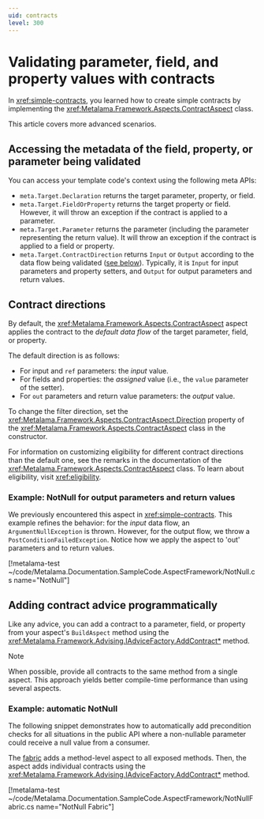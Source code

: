 ```yaml
---
uid: contracts
level: 300
---
```


# Validating parameter, field, and property values with contracts

In <xref:simple-contracts>, you learned how to create simple contracts by implementing the <xref:Metalama.Framework.Aspects.ContractAspect> class.

This article covers more advanced scenarios.

## Accessing the metadata of the field, property, or parameter being validated

You can access your template code's context using the following meta APIs:

- `meta.Target.Declaration` returns the target parameter, property, or field.
- `meta.Target.FieldOrProperty` returns the target property or field. However, it will throw an exception if the contract is applied to a parameter.
- `meta.Target.Parameter` returns the parameter (including the parameter representing the return value). It will throw an exception if the contract is applied to a field or property.
- `meta.Target.ContractDirection` returns `Input` or `Output` according to the data flow being validated ([see below](#contract-directions)). Typically, it is `Input` for input parameters and property setters, and `Output` for output parameters and return values.

## Contract directions

By default, the <xref:Metalama.Framework.Aspects.ContractAspect> aspect applies the contract to the _default data flow_ of the target parameter, field, or property.

The default direction is as follows:

- For input and `ref` parameters: the _input_ value.
- For fields and properties: the _assigned_ value (i.e., the `value` parameter of the setter).
- For `out` parameters and return value parameters: the _output_ value.

To change the filter direction, set the <xref:Metalama.Framework.Aspects.ContractAspect.Direction> property of the <xref:Metalama.Framework.Aspects.ContractAspect> class in the constructor.

For information on customizing eligibility for different contract directions than the default one, see the remarks in the documentation of the <xref:Metalama.Framework.Aspects.ContractAspect> class. To learn about eligibility, visit <xref:eligibility>.

### Example: NotNull for output parameters and return values

We previously encountered this aspect in <xref:simple-contracts>. This example refines the behavior: for the _input_ data flow, an `ArgumentNullException` is thrown. However, for the output flow, we throw a `PostConditionFailedException`. Notice how we apply the aspect to 'out' parameters and to return values.

[!metalama-test  ~/code/Metalama.Documentation.SampleCode.AspectFramework/NotNull.cs name="NotNull"]

## Adding contract advice programmatically

Like any advice, you can add a contract to a parameter, field, or property from your aspect's `BuildAspect` method using the <xref:Metalama.Framework.Advising.IAdviceFactory.AddContract*> method.

> [!NOTE]
> When possible, provide all contracts to the same method from a single aspect. This approach yields better compile-time performance than using several aspects.

### Example: automatic NotNull

The following snippet demonstrates how to automatically add precondition checks for all situations in the public API where a non-nullable parameter could receive a null value from a consumer.

The [fabric](xref:fabrics) adds a method-level aspect to all exposed methods. Then, the aspect adds individual contracts using the <xref:Metalama.Framework.Advising.IAdviceFactory.AddContract*> method.

[!metalama-test ~/code/Metalama.Documentation.SampleCode.AspectFramework/NotNullFabric.cs name="NotNull Fabric"]



